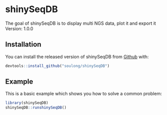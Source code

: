 # shinySeqDB

<!-- badges: start -->
<!-- badges: end -->

The goal of shinySeqDB is to display multi NGS data, plot it and export it 
Version: 1.0.0

## Installation

You can install the released version of shinySeqDB from [Github](https://github.com/soulong/shinySeqDB) with:

``` r
devtools::install_github("soulong/shinySeqDB")
```

## Example

This is a basic example which shows you how to solve a common problem:

``` r
library(shinySeqDB)
shinySeqDB::runshinySeqDB()
```

